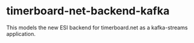 # timerboard-net-backend-kafka

This models the new ESI backend for timerboard.net as a kafka-streams application.
